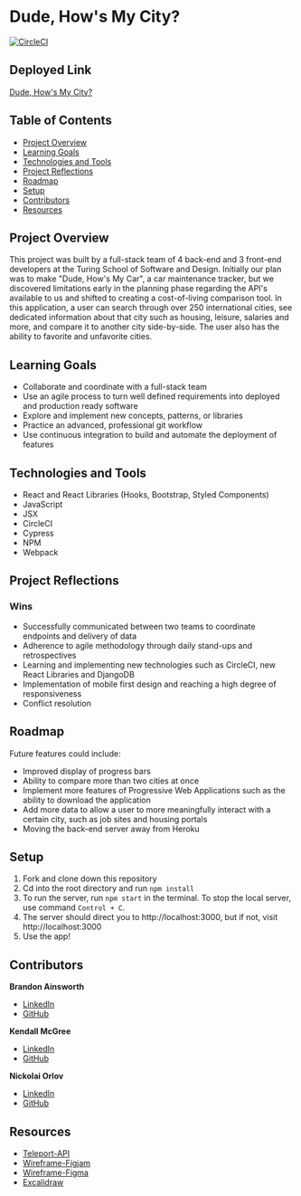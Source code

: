 # Dude, How's My City?

[![CircleCI](https://dl.circleci.com/status-badge/img/gh/Dude-Hows-My-City/dhmc_FE/tree/main.svg?style=svg)](https://dl.circleci.com/status-badge/redirect/gh/Dude-Hows-My-City/dhmc_FE/tree/main)

## Deployed Link

[Dude, How's My City?](https://courageous-rugelach-779af3.netlify.app/)

## Table of Contents
- [Project Overview](#project-overview)
- [Learning Goals](#learning-goals)
- [Technologies and Tools](#technologies-and-tools)
- [Project Reflections](#project-reflections)
- [Roadmap](#roadmap)
- [Setup](#setup)
- [Contributors](#contributors)
- [Resources](#resources)

## Project Overview

This project was built by a full-stack team of 4 back-end and 3 front-end developers at the Turing School of Software and Design. Initially our plan was to make "Dude, How's My Car", a car maintenance tracker, but we discovered limitations early in the planning phase regarding the API's available to us and shifted to creating a cost-of-living comparison tool. In this application, a user can search through over 250 international cities, see dedicated information about that city such as housing, leisure, salaries and more, and compare it to another city side-by-side. The user also has the ability to favorite and unfavorite cities. 

## Learning Goals

* Collaborate and coordinate with a full-stack team
* Use an agile process to turn well defined requirements into deployed and production ready software
* Explore and implement new concepts, patterns, or libraries
* Practice an advanced, professional git workflow
* Use continuous integration to build and automate the deployment of features

## Technologies and Tools

* React and React Libraries (Hooks, Bootstrap, Styled Components)
* JavaScript
* JSX
* CircleCI
* Cypress
* NPM
* Webpack

## Project Reflections

### Wins

 * Successfully communicated between two teams to coordinate endpoints and delivery of data
 * Adherence to agile methodology through daily stand-ups and retrospectives
 * Learning and implementing new technologies such as CircleCI, new React Libraries and DjangoDB
 * Implementation of mobile first design and reaching a high degree of responsiveness
 * Conflict resolution

## Roadmap

Future features could include:

* Improved display of progress bars
* Ability to compare more than two cities at once
* Implement more features of Progressive Web Applications such as the ability to download the application
* Add more data to allow a user to more meaningfully interact with a certain city, such as job sites and housing portals
* Moving the back-end server away from Heroku

## Setup
1. Fork and clone down this repository
2. Cd into the root directory and run `npm install`
3. To run the server, run `npm start` in the terminal. To stop the local server, use command `Control + C`.
4. The server should direct you to http://localhost:3000, but if not, visit http://localhost:3000
5. Use the app! 

## Contributors

**Brandon Ainsworth**
* [LinkedIn](https://www.linkedin.com/in/brandon-ainsworth-922164183/)
* [GitHub](https://github.com/BrandonAinsworth)

**Kendall McGree**
* [LinkedIn](https://www.linkedin.com/in/kendall-mcgree/)
* [GitHub](https://github.com/kendallm360)

**Nickolai Orlov**
* [LinkedIn](https://www.linkedin.com/in/nickolaio/)
* [GitHub](https://github.com/orlov-n)

## Resources

* [Teleport-API](https://developers.teleport.org/)
* [Wireframe-Figjam](https://www.figma.com/file/ibQoGwNADB8D2iJKMcuNUg/DHMC-Architecture?node-id=0%3A1)
* [Wireframe-Figma](https://www.figma.com/file/0uABB67TuECie5YlRe57Af/city-vs-city?node-id=0%3A1)
* [Excalidraw](https://excalidraw.com/#json=rGKFOpV2vuIfEXtVSlJbt,6w6ucAYVHLckeDPnVxTO5g)
